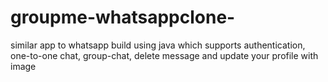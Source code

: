 # groupme-whatsappclone-
similar app to whatsapp build using java which supports authentication, one-to-one chat, group-chat, delete message and update your profile with image
